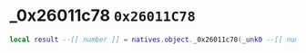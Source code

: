# _0x26011c78 `0x26011C78`

```lua
local result --[[ number ]] = natives.object._0x26011c78(_unk0 --[[ number ]])
```
